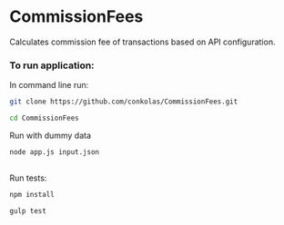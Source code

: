 # CommissionFees
Calculates commission fee of transactions based
on API configuration.

### To run application:

In command line run:
```sh
git clone https://github.com/conkolas/CommissionFees.git
```
```sh
cd CommissionFees
```

Run with dummy data
```sh
node app.js input.json
```
##

Run tests:
```sh
npm install
```
```sh
gulp test
```